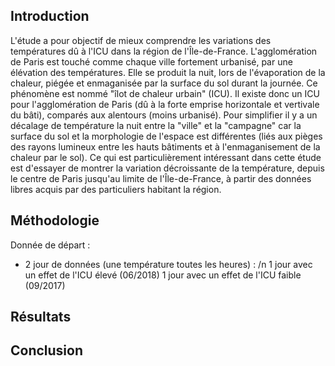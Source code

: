 ## Introduction

  L'étude a pour objectif de mieux comprendre les variations des températures dû à l'ICU dans la région de l'Île-de-France. L'agglomération de Paris est touché comme chaque ville fortement urbanisé, par une élévation des températures. Elle se produit 
la nuit, lors de l'évaporation de la chaleur, piégée et enmaganisée par la surface du sol durant la journée. Ce phénomène est nommé "îlot de chaleur urbain" (ICU).
  Il existe donc un ICU pour l'agglomération de Paris (dû à la forte emprise horizontale et vertivale du bâti), comparés aux alentours (moins urbanisé). Pour simplifier il y a un décalage de température la nuit entre la "ville" et la "campagne" car la surface du sol et la morphologie de l'espace est différentes (liés aux pièges des rayons lumineux entre les hauts bâtiments et à l'enmaganisement de la chaleur par le sol). Ce qui est particulièrement intéressant dans cette étude est d'essayer de montrer la variation décroissante de la température, depuis le centre de Paris jusqu'au limite de l'Île-de-France, à partir des données libres acquis par des particuliers habitant la région.

## Méthodologie

Donnée de départ :

- 2 jour de données (une température toutes les heures) : /n
    1 jour avec un effet de l'ICU élevé (06/2018)
    1 jour avec un effet de l'ICU faible (09/2017)


## Résultats


## Conclusion
